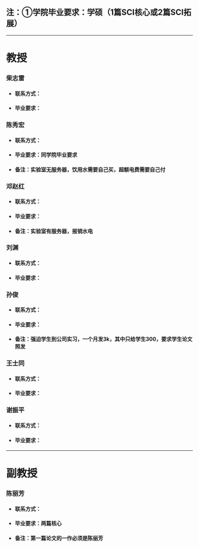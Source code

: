 ## 注：①学院毕业要求：学硕（1篇SCI核心或2篇SCI拓展）
---
# 教授

### 柴志雷
 + #### 联系方式：
 + #### 毕业要求：


### 陈秀宏
 + #### 联系方式：
 + #### 毕业要求：同学院毕业要求
 + #### 备注：实验室无服务器，饮用水需要自己买，超额电费需要自己付


### 邓赵红
 + #### 联系方式：
 + #### 毕业要求：
 + #### 备注：实验室有服务器，报销水电


### 刘渊
 + #### 联系方式：
 + #### 毕业要求：


### 孙俊
 + #### 联系方式：
 + #### 毕业要求：
 + #### 备注：强迫学生到公司实习，一个月发3k，其中只给学生300，要求学生论文照发


### 王士同
 + #### 联系方式：
 + #### 毕业要求：

### 谢振平
 + #### 联系方式：
 + #### 毕业要求：
---

# 副教授

### 陈丽芳
 + #### 联系方式：
 + #### 毕业要求：两篇核心
 + #### 备注：第一篇论文的一作必须是陈丽芳
